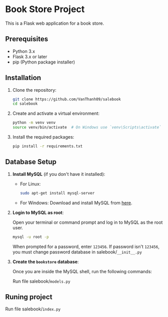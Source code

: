 # Book Store Project

This is a Flask web application for a book store.

## Prerequisites

- Python 3.x
- Flask 3.x or later
- pip (Python package installer)

## Installation

1. Clone the repository:

    ```sh
    git clone https://github.com/VanThanh09/salebook
    cd salebook
    ```

2. Create and activate a virtual environment:

    ```sh
    python -m venv venv
    source venv/bin/activate  # On Windows use `venv\Scripts\activate`
    ```

3. Install the required packages:

    ```sh
    pip install -r requirements.txt
    ```

## Database Setup
1. **Install MySQL** (if you don't have it installed):

    - For Linux:

        ```sh
        sudo apt-get install mysql-server
        ```

    - For Windows: Download and install MySQL from [here](https://dev.mysql.com/downloads/installer/).

2. **Login to MySQL as root**:
   
    Open your terminal or command prompt and log in to MySQL as the root user.

    ```sh
    mysql -u root -p
    ```

    When prompted for a password, enter `123456`.
    If password isn't `123456`, you must change password database in salebook/`__init__.py`

4. **Create the `bookstore` database**:

    Once you are inside the MySQL shell, run the following commands:

    Run file salebook/`models.py`
   
## Runing project

   Run file salebook/`index.py`
